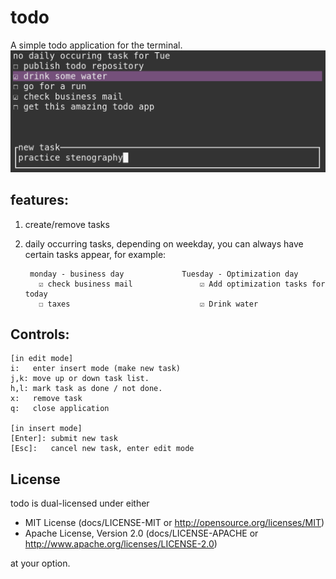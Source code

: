 # todo
A simple todo application for the terminal.
![preview_image](todo_preview.png)

## features:
1. create/remove tasks
2. daily occurring tasks, depending on weekday, you can always have certain tasks appear, for example:

        monday - business day             Tuesday - Optimization day
          ☑ check business mail               ☑ Add optimization tasks for today
          ☐ taxes                             ☑ Drink water

## Controls:

    [in edit mode]
    i:   enter insert mode (make new task)
    j,k: move up or down task list.
    h,l: mark task as done / not done.
    x:   remove task
    q:   close application
        
    [in insert mode]
    [Enter]: submit new task
    [Esc]:   cancel new task, enter edit mode

## License
todo is dual-licensed under either

* MIT License (docs/LICENSE-MIT or http://opensource.org/licenses/MIT)
* Apache License, Version 2.0 (docs/LICENSE-APACHE or http://www.apache.org/licenses/LICENSE-2.0)

at your option.

